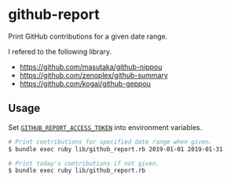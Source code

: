 # github-report

Print GitHub contributions for a given date range.

I refered to the following library.

- https://github.com/masutaka/github-nippou
- https://github.com/zenoplex/github-summary
- https://github.com/kogai/github-geppou

## Usage

Set [`GITHUB_REPORT_ACCESS_TOKEN`](https://github.com/settings/tokens) into environment variables.

```sh
# Print contributions for specified date range when given.
$ bundle exec ruby lib/github_report.rb 2019-01-01 2019-01-31

# Print today's contributions if not given.
$ bundle exec ruby lib/github_report.rb
```
